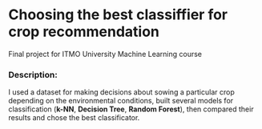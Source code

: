 # Choosing the best classiffier for crop recommendation
Final project for ITMO University Machine Learning course

### Description:  
I used a dataset for making decisions about sowing a particular crop depending on the environmental conditions, built several models for classification
(**k-NN**, **Decision Tree**, **Random Forest**), then compared their results and chose the best classificator.
